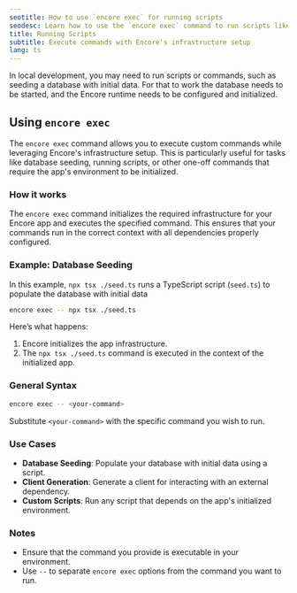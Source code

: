 ```yaml
---
seotitle: How to use `encore exec` for running scripts
seodesc: Learn how to use the `encore exec` command to run scripts like database seeding in your Encore app.
title: Running Scripts
subtitle: Execute commands with Encore's infrastructure setup
lang: ts
---
```

In local development, you may need to run scripts or commands, such as seeding a database with initial data.
For that to work the database needs to be started, and the Encore runtime needs to be configured and initialized.

## Using `encore exec`

The `encore exec` command allows you to execute custom commands while leveraging Encore's infrastructure setup. This is particularly useful for tasks like database seeding, running scripts, or other one-off commands that require the app's environment to be initialized.

### How it works

The `encore exec` command initializes the required infrastructure for your Encore app and executes the specified command.
This ensures that your commands run in the correct context with all dependencies properly configured.

### Example: Database Seeding

In this example, `npx tsx ./seed.ts` runs a TypeScript script (`seed.ts`) to populate the database with initial data

```bash
encore exec -- npx tsx ./seed.ts
```

Here’s what happens:
1. Encore initializes the app infrastructure.
2. The `npx tsx ./seed.ts` command is executed in the context of the initialized app.

### General Syntax

```bash
encore exec -- <your-command>
```

Substitute `<your-command>` with the specific command you wish to run.

### Use Cases

- **Database Seeding**: Populate your database with initial data using a script.
- **Client Generation**: Generate a client for interacting with an external dependency.
- **Custom Scripts**: Run any script that depends on the app's initialized environment.

### Notes

- Ensure that the command you provide is executable in your environment.
- Use `--` to separate `encore exec` options from the command you want to run.


